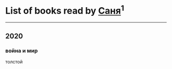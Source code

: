 # List of books read by [Саня](https://plus.google.com/u/0/111645577348014069912/)<sup>1</sup>
---

## 2020

### война и мир
толстой



